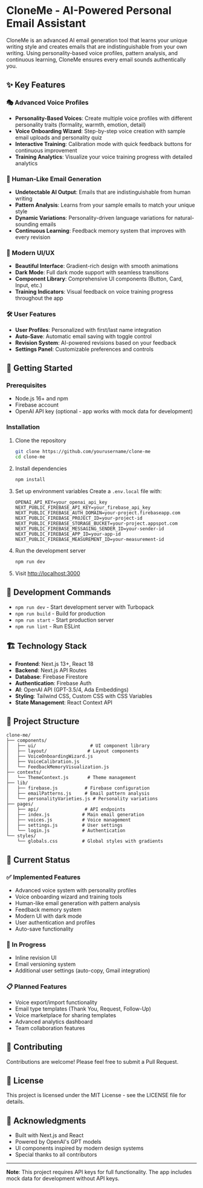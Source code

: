 # CloneMe - AI-Powered Personal Email Assistant

CloneMe is an advanced AI email generation tool that learns your unique writing style and creates emails that are indistinguishable from your own writing. Using personality-based voice profiles, pattern analysis, and continuous learning, CloneMe ensures every email sounds authentically you.

## ✨ Key Features

### 🎭 Advanced Voice Profiles
- **Personality-Based Voices**: Create multiple voice profiles with different personality traits (formality, warmth, emotion, detail)
- **Voice Onboarding Wizard**: Step-by-step voice creation with sample email uploads and personality quiz
- **Interactive Training**: Calibration mode with quick feedback buttons for continuous improvement
- **Training Analytics**: Visualize your voice training progress with detailed analytics

### 🤖 Human-Like Email Generation
- **Undetectable AI Output**: Emails that are indistinguishable from human writing
- **Pattern Analysis**: Learns from your sample emails to match your unique style
- **Dynamic Variations**: Personality-driven language variations for natural-sounding emails
- **Continuous Learning**: Feedback memory system that improves with every revision

### 🎨 Modern UI/UX
- **Beautiful Interface**: Gradient-rich design with smooth animations
- **Dark Mode**: Full dark mode support with seamless transitions
- **Component Library**: Comprehensive UI components (Button, Card, Input, etc.)
- **Training Indicators**: Visual feedback on voice training progress throughout the app

### 🛠️ User Features
- **User Profiles**: Personalized with first/last name integration
- **Auto-Save**: Automatic email saving with toggle control
- **Revision System**: AI-powered revisions based on your feedback
- **Settings Panel**: Customizable preferences and controls

## 🚀 Getting Started

### Prerequisites
- Node.js 16+ and npm
- Firebase account
- OpenAI API key (optional - app works with mock data for development)

### Installation

1. Clone the repository
   ```bash
   git clone https://github.com/yourusername/clone-me
   cd clone-me
   ```

2. Install dependencies
   ```bash
   npm install
   ```

3. Set up environment variables
   Create a `.env.local` file with:
   ```
   OPENAI_API_KEY=your_openai_api_key
   NEXT_PUBLIC_FIREBASE_API_KEY=your_firebase_api_key
   NEXT_PUBLIC_FIREBASE_AUTH_DOMAIN=your-project.firebaseapp.com
   NEXT_PUBLIC_FIREBASE_PROJECT_ID=your-project-id
   NEXT_PUBLIC_FIREBASE_STORAGE_BUCKET=your-project.appspot.com
   NEXT_PUBLIC_FIREBASE_MESSAGING_SENDER_ID=your-sender-id
   NEXT_PUBLIC_FIREBASE_APP_ID=your-app-id
   NEXT_PUBLIC_FIREBASE_MEASUREMENT_ID=your-measurement-id
   ```

4. Run the development server
   ```bash
   npm run dev
   ```

5. Visit [http://localhost:3000](http://localhost:3000)

## 🔧 Development Commands

- `npm run dev` - Start development server with Turbopack
- `npm run build` - Build for production
- `npm run start` - Start production server
- `npm run lint` - Run ESLint

## 🏗️ Technology Stack

- **Frontend**: Next.js 13+, React 18
- **Backend**: Next.js API Routes
- **Database**: Firebase Firestore
- **Authentication**: Firebase Auth
- **AI**: OpenAI API (GPT-3.5/4, Ada Embeddings)
- **Styling**: Tailwind CSS, Custom CSS with CSS Variables
- **State Management**: React Context API

## 📁 Project Structure

```
clone-me/
├── components/
│   ├── ui/                    # UI component library
│   ├── layout/               # Layout components
│   ├── VoiceOnboardingWizard.js
│   ├── VoiceCalibration.js
│   └── FeedbackMemoryVisualization.js
├── contexts/
│   └── ThemeContext.js       # Theme management
├── lib/
│   ├── firebase.js          # Firebase configuration
│   ├── emailPatterns.js     # Email pattern analysis
│   └── personalityVarieties.js # Personality variations
├── pages/
│   ├── api/                 # API endpoints
│   ├── index.js            # Main email generation
│   ├── voices.js           # Voice management
│   ├── settings.js         # User settings
│   └── login.js            # Authentication
└── styles/
    └── globals.css         # Global styles with gradients
```

## 🎯 Current Status

### ✅ Implemented Features
- Advanced voice system with personality profiles
- Voice onboarding wizard and training tools
- Human-like email generation with pattern analysis
- Feedback memory system
- Modern UI with dark mode
- User authentication and profiles
- Auto-save functionality

### 🚧 In Progress
- Inline revision UI
- Email versioning system
- Additional user settings (auto-copy, Gmail integration)

### 📋 Planned Features
- Voice export/import functionality
- Email type templates (Thank You, Request, Follow-Up)
- Voice marketplace for sharing templates
- Advanced analytics dashboard
- Team collaboration features

## 🤝 Contributing

Contributions are welcome! Please feel free to submit a Pull Request.

## 📄 License

This project is licensed under the MIT License - see the LICENSE file for details.

## 🙏 Acknowledgments

- Built with Next.js and React
- Powered by OpenAI's GPT models
- UI components inspired by modern design systems
- Special thanks to all contributors

---

**Note**: This project requires API keys for full functionality. The app includes mock data for development without API keys.